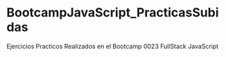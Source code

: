 # BootcampJavaScript_PracticasSubidas
Ejercicios Practicos Realizados en el Bootcamp 0023 FullStack JavaScript
